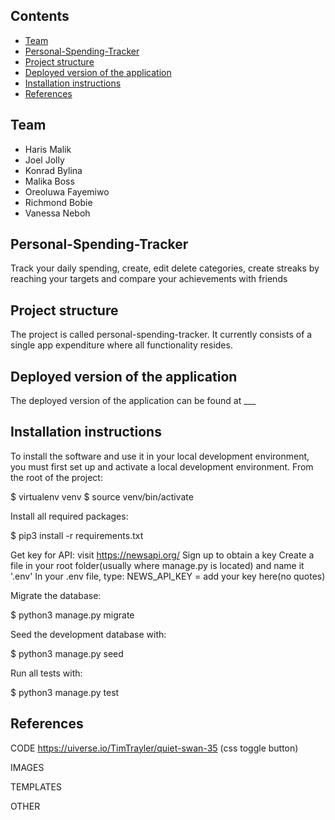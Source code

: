 ## Contents

- [Team](#team)
- [Personal-Spending-Tracker](#personal-spending-tracker)
- [Project structure](#project-structure)
- [Deployed version of the application](#deployed-version-of-the-application)
- [Installation instructions](#installation-instructions)
- [References](#references)

## Team

- Haris Malik
- Joel Jolly
- Konrad Bylina
- Malika Boss
- Oreoluwa Fayemiwo
- Richmond Bobie
- Vanessa Neboh

## Personal-Spending-Tracker

Track your daily spending, create, edit delete categories, create streaks by reaching your targets and compare your achievements with friends

## Project structure

The project is called personal-spending-tracker. It currently consists of a single app expenditure where all functionality resides.

## Deployed version of the application

The deployed version of the application can be found at \_\_\_

## Installation instructions

To install the software and use it in your local development environment, you must first set up and activate a local development environment. From the root of the project:

$ virtualenv venv
$ source venv/bin/activate

Install all required packages:

$ pip3 install -r requirements.txt

Get key for API:
visit https://newsapi.org/
Sign up to obtain a key
Create a file in your root folder(usually where manage.py is located) and name it '.env'
In your .env file, type: NEWS_API_KEY = add your key here(no quotes)

Migrate the database:

$ python3 manage.py migrate

Seed the development database with:

$ python3 manage.py seed

Run all tests with:

$ python3 manage.py test

## References

CODE
https://uiverse.io/TimTrayler/quiet-swan-35 (css toggle button)

IMAGES

TEMPLATES

OTHER
